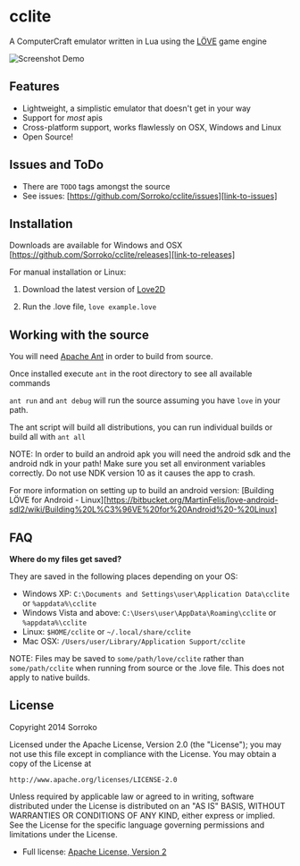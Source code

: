 cclite
======

A ComputerCraft emulator written in Lua using the [LÖVE][link-to-love] game engine

![Screenshot Demo][image-screenshot-1]

Features
--------
- Lightweight, a simplistic emulator that doesn't get in your way
- Support for _most_ apis
- Cross-platform support, works flawlessly on OSX, Windows and Linux
- Open Source!

Issues and ToDo
--------
- There are `TODO` tags amongst the source
- See issues: [https://github.com/Sorroko/cclite/issues][link-to-issues]

Installation
------------
Downloads are available for Windows and OSX
[https://github.com/Sorroko/cclite/releases][link-to-releases]

For manual installation or Linux:

1. Download the latest version of [Love2D][link-to-love]

2. Run the .love file, `love example.love`

Working with the source
------------
You will need [Apache Ant][apache-ant] in order to build from source.

Once installed execute `ant` in the root directory to see all available commands

`ant run` and `ant debug` will run the source assuming you have `love` in your path.

The ant script will build all distributions, you can run individual builds or build all with `ant all`

NOTE: In order to build an android apk you will need the android sdk and the android ndk in your path! Make sure you set all environment variables correctly. Do not use NDK version 10 as it causes the app to crash.

For more information on setting up to build an android version: [Building LÖVE for Android - Linux][https://bitbucket.org/MartinFelis/love-android-sdl2/wiki/Building%20L%C3%96VE%20for%20Android%20-%20Linux]

FAQ
------------
**Where do my files get saved?**

They are saved in the following places depending on your OS:

- Windows XP: `C:\Documents and Settings\user\Application Data\cclite` or `%appdata%\cclite`
- Windows Vista and above: `C:\Users\user\AppData\Roaming\cclite` or `%appdata%\cclite`
- Linux: `$HOME/cclite` or `~/.local/share/cclite`
- Mac OSX: `/Users/user/Library/Application Support/cclite`

NOTE: Files may be saved to `some/path/love/cclite` rather than `some/path/cclite` when running from source or the .love file. This does not apply to native builds.

License
-------
Copyright 2014 Sorroko

Licensed under the Apache License, Version 2.0 (the "License");
you may not use this file except in compliance with the License.
You may obtain a copy of the License at

    http://www.apache.org/licenses/LICENSE-2.0

Unless required by applicable law or agreed to in writing, software
distributed under the License is distributed on an "AS IS" BASIS,
WITHOUT WARRANTIES OR CONDITIONS OF ANY KIND, either express or implied.
See the License for the specific language governing permissions and
limitations under the License.

- Full license: [Apache License, Version 2][apache-license]


[image-screenshot-1]:https://dl.dropboxusercontent.com/u/53730212/cclove_demo.png
[link-to-love]:http://love2d.org/
[apache-ant]:http://ant.apache.org/
[link-to-releases]:https://github.com/Sorroko/cclite/releases
[link-to-issues]:https://github.com/Sorroko/cclite/issues
[apache-license]:http://www.apache.org/licenses/LICENSE-2.0.html
